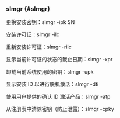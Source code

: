### slmgr {#slmgr}

更换安装密钥：slmgr -ipk SN

安装许可证：slmgr -ilc

重新安装许可证：slmgr -rilc

显示当前许可证的状态的截止日期：slmgr -xpr

卸载当前系统使用的密钥：slmgr -upk

显示安装 ID 以进行脱机激活：slmgr -dti

使用用户提供的确认 ID 激活产品：slmgr -atp

从注册表中清除密钥（防止泄露）：slmgr -cpky